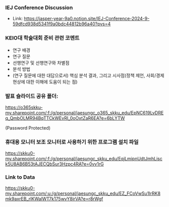 ### IEJ Conference Discussion
- Link: https://jasper-year-9a0.notion.site/IEJ-Conference-2024-9-59dfcd938d5341f9a0bdc44812b96a40?pvs=4

### KEIO대 학술대회 준비 관련 코멘트
- 연구 배경
- 연구 질문 
- 선행연구 및 선행연구와 차별점 
- 분석 방법
- (연구 질문에 대한 대답으로서) 핵심 분석 결과, 그리고 시사점(정책 제언, 사회/경제 현상에 대한 이해에 도움이 되는 점)

### 발표 슬라이드 공유 폴더: 
https://o365skku-my.sharepoint.com/:f:/g/personal/jaesungc_o365_skku_edu/EpNC619LvDREq_QmbOLMR94BqTTCkWEvRI_0oOxtZaR6EA?e=6bLYTW

(Password Protected)

### 휴대용 모니터 보조 모니터로 사용하기 위한 프로그램 설치 파일
https://skku0-my.sharepoint.com/:f:/g/personal/jaesungc_skku_edu/EqjLmipnUdtJmhLisck5U8AB6B53tAJECQbSur3Hzpc4RA?e=0vv1rG

### Link to Data
https://skku0-my.sharepoint.com/:u:/g/personal/jaesungc_skku_edu/EZ_FCoVwSu1IrRK8mk9axrEB_rIKWalWT7k175wvY8irVA?e=r8rWgf
